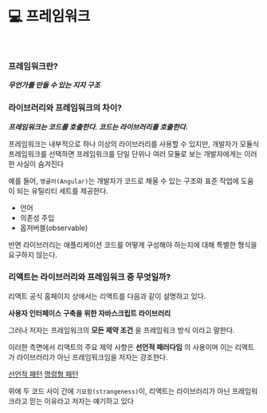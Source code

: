 # 💻 프레임워크

<br />

### 프레임워크란?

**_무언가를 만들 수 있는 지지 구조_**

### 라이브러리와 프레임워크의 차이?

**_프레임워크는 코드를 호출한다. 코드는 라이브러리를 호출한다._**

프레임워크는 내부적으로 하나 이상의 라이브러리를 사용할 수 있지만, 개발자가 모듈식 프레임워크를 선택하면 프레임워크를 단일 단위나 여러 모듈로 보는 개발자에게는 이러한 사실이 숨겨진다

예를 들어, `앵귤러(Angular)`는 개발자가 코드로 채울 수 있는 구조와 표준 작업에 도움이 되는 유틸리티 세트를 제공한다.

- 언어
- 의존성 주입
- 옵저버블(observable)

반면 라이브러리는 애플리케이션 코드를 어떻게 구성해야 하는지에 대해 특별한 형식을 요구하지 않는다.

### 리액트는 라이브러리와 프레임워크 중 무엇일까?

리액트 공식 홈페이지 상에서는 리액트를 다음과 같이 설명하고 있다.

**사용자 인터페이스 구축을 위한 자바스크립트 라이브러리**

그러나 저자는 프레임워크의 **모든 제약 조건** 을 프레임워크 방식 이라고 말한다.

이러한 측면에서 리액트의 주요 제약 사항은 **선언적 패러다임** 의 사용이며 이는 리액트가 라이브러리가 아닌 프레임워크임을 저자는 강조한다.

[선언적 패턴]('./src/exmaple01.jsx')
[명령형 패턴]('./src/example02.jsx')

위에 두 코드 사이 간에 `기묘함(strangeness)`이, 리액트는 라이브러리가 아닌 프레임워크라고 믿는 이유라고 저자는 얘기하고 있다

